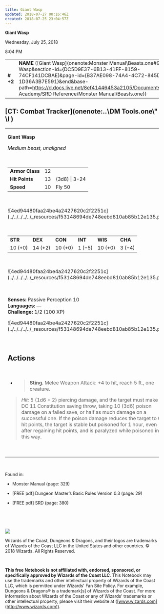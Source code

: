 ```yaml
---
title: Giant Wasp
updated: 2018-07-27 00:16:46Z
created: 2018-07-25 23:04:57Z
---
```


**Giant Wasp**

Wednesday, July 25, 2018

8:04 PM

|           |                                                                                                                                                                                                                                                                                                    |        |        |        |     |       |        |
|-----------|----------------------------------------------------------------------------------------------------------------------------------------------------------------------------------------------------------------------------------------------------------------------------------------------------|--------|--------|--------|-----|-------|--------|
| **\# +2** | **NAME** ([Giant Wasp](onenote:Monster Manual\\Beasts.one#Giant Wasp&section-id={DC5D9E37-6B13-41FF-8159-74CF141DCBAE}&page-id={B37AE098-74A4-4C72-845D-1D36A3B7E591}&end&base-path=https://d.docs.live.net/8ef41446453a2105/Documents/Adventure Academy/SRD Reference/Monster Manual/Beasts.one)) | **12** | **13** | **13** | \-  | Notes | 100 XP |

## [CT: Combat Tracker](onenote:..\\DM Tools.one\\" \l )

<table><tbody><tr class="odd"><td><p><strong>Giant Wasp</strong></p><p><em>Medium beast, unaligned</em></p><p> </p><table><tbody><tr class="odd"><td><strong>Armor Class</strong></td><td>12</td><td> </td></tr><tr class="even"><td><strong>Hit Points</strong></td><td>13</td><td>(3d8) | 3-24</td></tr><tr class="odd"><td><strong>Speed</strong></td><td>10</td><td>Fly 50</td></tr></tbody></table><p> </p><p>![4ed94480faa24be4a2427620c2f2251c](../../../../../_resources/f53148694de748eebd810ab85b12e135.png)</p><p> </p><table><tbody><tr class="odd"><td><strong>STR</strong></td><td><strong>DEX</strong></td><td><strong>CON</strong></td><td><strong>INT</strong></td><td><strong>WIS</strong></td><td><strong>CHA</strong></td></tr><tr class="even"><td>10 (+0)</td><td>14 (+2)</td><td>10 (+0)</td><td>1 (−5)</td><td>10 (+0)</td><td>3 (−4)</td></tr></tbody></table><p> </p><p>![4ed94480faa24be4a2427620c2f2251c](../../../../../_resources/f53148694de748eebd810ab85b12e135.png)</p><p> </p><p><strong>Senses:</strong> Passive Perception 10<br />
<strong>Languages:</strong> —<br />
<strong>Challenge:</strong> 1/2 (100 XP)</p><p>![4ed94480faa24be4a2427620c2f2251c](../../../../../_resources/f53148694de748eebd810ab85b12e135.png)</p><p> </p><h2 id="actions"><strong>Actions</strong></h2><p> </p><ul><li><blockquote><p><strong>Sting.</strong> Melee Weapon Attack: +4 to hit, reach 5 ft., one creature.</p></blockquote></li></ul><blockquote><p><em>Hit:</em> 5 (1d6 + 2) piercing damage, and the target must make a DC 11 Constitution saving throw, taking 10 (3d6) poison damage on a failed save, or half as much damage on a successful one. If the poison damage reduces the target to 0 hit points, the target is stable but poisoned for 1 hour, even after regaining hit points, and is paralyzed while poisoned in this way.</p></blockquote><p> </p></td></tr></tbody></table>

 

Found in:

-   Monster Manual (page: 329)

-   \[FREE pdf\] Dungeon Master’s Basic Rules Version 0.3 (page: 29)

-   \[FREE pdf\] SRD (page: 380)

 

 

![](tmp\media\image2.png)

Wizards of the Coast, Dungeons & Dragons, and their logos are trademarks of Wizards of the Coast LLC in the United States and other countries. © 2018 Wizards. All Rights Reserved.

 

**This free Notebook is not affiliated with, endorsed, sponsored, or specifically approved by Wizards of the Coast LLC**. This Notebook may use the trademarks and other intellectual property of Wizards of the Coast LLC, which is permitted under Wizards' Fan Site Policy. For example, Dungeons & Dragons® is a trademark\[s\] of Wizards of the Coast. For more information about Wizards of the Coast or any of Wizards' trademarks or other intellectual property, please visit their website at ([www.wizards.com](http://www.wizards.com)).

